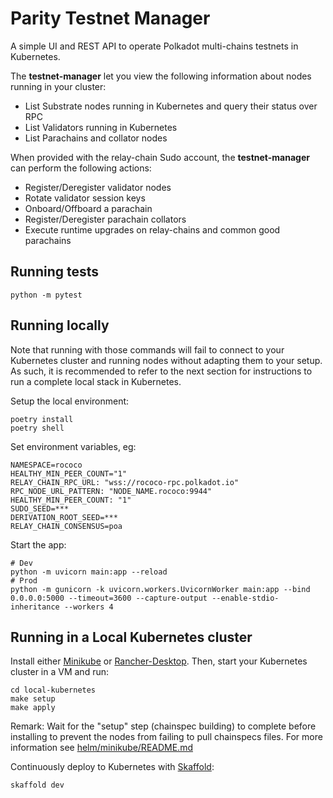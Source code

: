 # Parity Testnet Manager

A simple UI and REST API to operate Polkadot multi-chains testnets in Kubernetes.

The **testnet-manager** let you view the following information about nodes running in your cluster:

- List Substrate nodes running in Kubernetes and query their status over RPC
- List Validators running in Kubernetes
- List Parachains and collator nodes

When provided with the relay-chain Sudo account, the **testnet-manager** can perform the following actions:

- Register/Deregister validator nodes
- Rotate validator session keys
- Onboard/Offboard a parachain
- Register/Deregister parachain collators
- Execute runtime upgrades on relay-chains and common good parachains

## Running tests

    python -m pytest

## Running locally

Note that running with those commands will fail to connect to your Kubernetes cluster and running nodes without adapting them to your setup.
As such, it is recommended to refer to the next section for instructions to run a complete local stack in Kubernetes.

Setup the local environment:

```shell
poetry install
poetry shell
```

Set environment variables, eg:

    NAMESPACE=rococo
    HEALTHY_MIN_PEER_COUNT="1"
    RELAY_CHAIN_RPC_URL: "wss://rococo-rpc.polkadot.io"
    RPC_NODE_URL_PATTERN: "NODE_NAME.rococo:9944"
    HEALTHY_MIN_PEER_COUNT: "1"
    SUDO_SEED=***
    DERIVATION_ROOT_SEED=***
    RELAY_CHAIN_CONSENSUS=poa

Start the app:

    # Dev
    python -m uvicorn main:app --reload
    # Prod
    python -m gunicorn -k uvicorn.workers.UvicornWorker main:app --bind 0.0.0.0:5000 --timeout=3600 --capture-output --enable-stdio-inheritance --workers 4

## Running in a Local Kubernetes cluster

Install either [Minikube](https://minikube.sigs.k8s.io/docs/start/) or [Rancher-Desktop](https://rancherdesktop.io/).
Then, start your Kubernetes cluster in a VM and run:

```shell
cd local-kubernetes
make setup
make apply
```

Remark: Wait for the "setup" step (chainspec building) to complete before installing to prevent the nodes from failing to pull chainspecs files.
For more information see [helm/minikube/README.md](local-kubernetes/README.md)

Continuously deploy to Kubernetes with [Skaffold](https://skaffold.dev/):

```shell
skaffold dev
```
